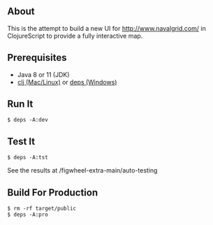 ## About

This is the attempt to build a new UI for http://www.navalgrid.com/ in ClojureScript to provide a fully interactive map.

## Prerequisites

- Java 8 or 11 (JDK)
- [clj (Mac/Linux)](https://clojure.org/guides/deps_and_cli) or [deps (Windows)](https://github.com/borkdude/deps.clj)

## Run It
```shell script
$ deps -A:dev
```

## Test It
```shell script
$ deps -A:tst
```
See the results at /figwheel-extra-main/auto-testing

## Build For Production
```shell script
$ rm -rf target/public
$ deps -A:pro
```
